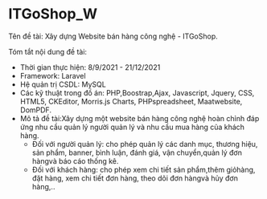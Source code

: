 # ITGoShop_W
Tên đề tài: Xây dựng Website bán hàng công nghệ - ITGoShop.

Tóm tắt nội dung đề tài:
- Thời gian thực hiện: 8/9/2021 - 21/12/2021
- Framework: Laravel
- Hệ quản trị CSDL: MySQL
- Các kỹ thuật trong đồ án: PHP,Boostrap,Ajax, Javascript, Jquery, CSS, HTML5, CKEditor, Morris.js Charts, PHPspreadsheet, Maatwebsite, DomPDF.
- Mô tả đề tài:Xây dựng một website bán hàng công nghệ hoàn chỉnh đáp ứng nhu cầu quản lý người quản lý và nhu cầu mua hàng của khách hàng.
    + Đối với người quản lý: cho phép quản lý các danh mục, thương hiệu, sản phẩm, banner, bình luận, đánh giá, vận chuyển,quản lý đơn hàngvà báo cáo thống kê.
    + Đối với khách hàng: cho phép xem chi tiết sản phẩm,thêm giỏhàng, đặt hàng, xem chi tiết đơn hàng, theo dõi đơn hàngvà hủy đơn hàng,.. 
